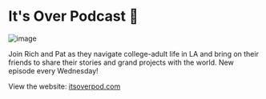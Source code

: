 # It's Over Podcast 🧠

![image](https://user-images.githubusercontent.com/17105490/121657187-0af82e80-ca55-11eb-9a3d-7727e613cb33.png)

Join Rich and Pat as they navigate college-adult life in LA and bring on their friends to share their stories and grand projects with the world. New episode every Wednesday!

View the website: [itsoverpod.com](https://itsoverpod.com/)
